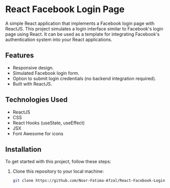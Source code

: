 # React Facebook Login Page

A simple React application that implements a Facebook login page with ReactJS. This project simulates a login interface similar to Facebook's login page using React. It can be used as a template for integrating Facebook's authentication system into your React applications.

## Features

- Responsive design.
- Simulated Facebook login form.
- Option to submit login credentials (no backend integration required).
- Built with ReactJS.

## Technologies Used

- ReactJS
- CSS
- React Hooks (useState, useEffect)
- JSX
- Font Awesome for icons

## Installation

To get started with this project, follow these steps:

1. Clone this repository to your local machine:

   ```bash
   git clone https://github.com/Noor-Fatima-Afzal/React-Facebook-LoginPage.git
